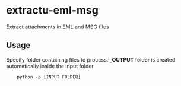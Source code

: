 extractu-eml-msg
=============
Extract attachments in EML and MSG files

Usage
-----
Specify folder containing files to process. 
**_OUTPUT** folder is created automatically inside the input folder.

		python -p [INPUT FOLDER]

